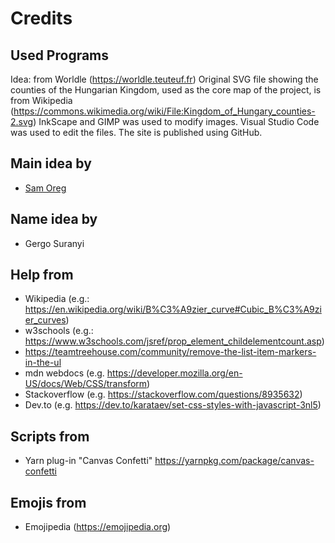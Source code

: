 # Credits

## Used Programs

Idea: from Worldle (<https://worldle.teuteuf.fr>)
Original SVG file showing the counties of the Hungarian Kingdom, used as the core map of the project, is from Wikipedia (<https://commons.wikimedia.org/wiki/File:Kingdom_of_Hungary_counties-2.svg>)
InkScape and GIMP was used to modify images.
Visual Studio Code was used to edit the files.
The site is published using GitHub.

## Main idea by

* [Sam Oreg](https://github.com/OregSamSas)

## Name idea by

* Gergo Suranyi

## Help from

* Wikipedia (e.g.: <https://en.wikipedia.org/wiki/B%C3%A9zier_curve#Cubic_B%C3%A9zier_curves>)
* w3schools (e.g.: <https://www.w3schools.com/jsref/prop_element_childelementcount.asp>)
* <https://teamtreehouse.com/community/remove-the-list-item-markers-in-the-ul>
* mdn webdocs (e.g. <https://developer.mozilla.org/en-US/docs/Web/CSS/transform>)
* Stackoverflow (e.g. <https://stackoverflow.com/questions/8935632>)
* Dev.to (e.g. <https://dev.to/karataev/set-css-styles-with-javascript-3nl5>)

## Scripts from

* Yarn plug-in "Canvas Confetti" <https://yarnpkg.com/package/canvas-confetti>

## Emojis from

* Emojipedia (<https://emojipedia.org>)

